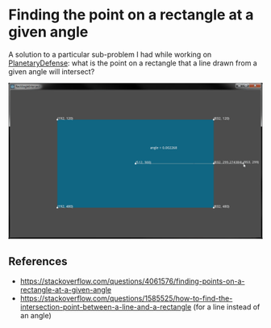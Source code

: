# Finding the point on a rectangle at a given angle
A solution to a particular sub-problem I had while working on [PlanetaryDefense](../Games/PlanetaryDefense): what is the point on a rectangle that a line drawn from a given angle will intersect?

![Screenshot](screenshots/screenshot.gif "Screenshot")

## References
* https://stackoverflow.com/questions/4061576/finding-points-on-a-rectangle-at-a-given-angle
* https://stackoverflow.com/questions/1585525/how-to-find-the-intersection-point-between-a-line-and-a-rectangle (for a line instead of an angle)
